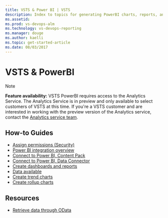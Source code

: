 ```yaml
---
title: VSTS & Power BI | VSTS 
description: Index to topics for generating PowerBI charts, reports, and dashboards for VSTS and and Team Foundation Server (TFS)  
ms.assetid:  
ms.prod: vs-devops-alm
ms.technology: vs-devops-reporting
ms.manager: douge
ms.author: kaelli
ms.topic: get-started-article 
ms.date: 08/03/2017
---
```


# VSTS & PowerBI 

>[!NOTE]  
> **Feature availability:**  VSTS PowerBI requires access to the Analytics Service. The Analytics Service is in preview and only available to select customers of VSTS at this time. If you're a VSTS customer and are interested in working with the preview version of the Analytics service, contact the [Analytics service team](mailto:vsts-analytics-supp@microsoft.com).  

<!---

## Overview  
[Power BI integration overview](overview.md)
-->


## How-to Guides

- [Assign permissions (Security)](/vsts/report/analytics/analytics-security?toc=/vsts/report/powerbi/toc.json)  
- [Power BI integration overview](overview.md)  
- [Connect to Power BI, Content Pack](connect-vso-pbi-vs.md)  
- [Connect to Power BI, Data Connector](connect-vso-pbi-vs.md)  
- [Create dashboards and reports](report-on-vso-with-power-bi-vs.md) 
- [Data available](vso-pbi-whats-available-vs.md)  
- [Create trend charts](create-trend-charts.md)  
- [Create rollup charts](create-rollup-charts.md)    
 
  
## Resources 
  
- [Retrieve data through OData](../analytics/overview-analytics-service.md)   


 

 
